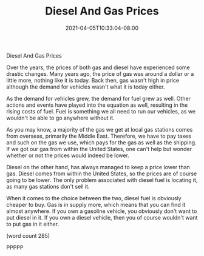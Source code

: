 ﻿---
title: "Diesel And Gas Prices"
date: 2021-04-05T10:33:04-08:00
description: "Diesel VS Gasoline vehicles Tips for Web Success"
featured_image: "/images/Diesel VS Gasoline vehicles.jpg"
tags: ["Diesel VS Gasoline vehicles"]
---

Diesel And Gas Prices

Over the years, the prices of both gas and diesel 
have experienced some drastic changes.  Many years
ago, the price of gas was around a dollar or a
little more, nothing like it is today.  Back then,
gas wasn't high in price although the demand for
vehicles wasn't what it is today either.

As the demand for vehicles grew, the demand for 
fuel grew as well.  Other actions and events have
played into the equation as well, resulting in
the rising costs of fuel.  Fuel is something we
all need to run our vehicles, as we wouldn't be
able to go anywhere without it.  

As you may know, a majority of the gas we get at
local gas stations comes from overseas, primarily
the Middle East.  Therefore, we have to pay taxes
and such on the gas we use, which pays for the
gas as well as the shipping.  If we got our gas
from within the United States, one can't help
but wonder whether or not the prices would indeed
be lower.

Diesel on the other hand, has always managed
to keep a price lower than gas.  Diesel comes
from within the United States, so the prices are
of course going to be lower.  The only problem
associated with diesel fuel is locating it, as
many gas stations don't sell it.

When it comes to the choice between the two, 
diesel fuel is obviously cheaper to buy.  Gas is
in supply more, which means that you can find
it almost anywhere.  If you own a gasoline
vehicle, you obviously don't want to put diesel
in it.  If you own a diesel vehicle, then you
of course wouldn't want to put gas in it either.

(word count 285)

PPPPP


